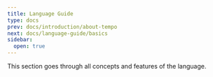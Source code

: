 ```yaml
---
title: Language Guide
type: docs
prev: docs/introduction/about-tempo
next: docs/language-guide/basics
sidebar:
  open: true
---
```


This section goes through all concepts and features of the language.
